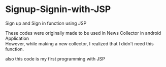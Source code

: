 # Signup-Signin-with-JSP
Sign up and Sign in function using JSP


These codes were originally made to be used in News Collector in android Application  
However, while making a new collector, I realized that I didn't need this function.

also this code is my first programming with JSP
